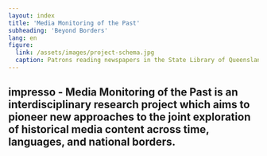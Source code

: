 ```yaml
---
layout: index
title: 'Media Monitoring of the Past'
subheading: 'Beyond Borders'
lang: en
figure:
  link: /assets/images/project-schema.jpg
  caption: Patrons reading newspapers in the State Library of Queensland, 1934
---
```


## impresso - Media Monitoring of the Past is an interdisciplinary research project which aims to pioneer new approaches to the joint exploration of historical media content across time, languages, and national borders.
